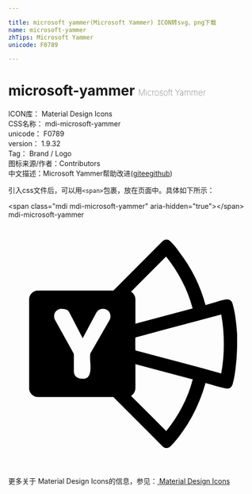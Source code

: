 ```yaml
---

title: microsoft yammer(Microsoft Yammer) ICON转svg、png下载
name: microsoft-yammer
zhTips: Microsoft Yammer
unicode: F0789

---
```


# microsoft-yammer  <small style="font-size: 60%;font-weight: 100">Microsoft Yammer</small>


<div class="detail-page">
<p>
<span>
ICON库：
<span class="badge-secondary badge">Material Design Icons</span> 
</span>
<br/>
<span>
CSS名称：
<span class="badge-secondary badge">mdi-microsoft-yammer</span> 
</span>
<br/>
<span>
unicode：
<span class="badge-secondary badge">F0789</span> 
</span>
<br/>
<span>
version：
<span class="badge-secondary badge">1.9.32</span> 
</span>
<br/>
<span>Tag：
<span class="badge-light badge">Brand / Logo</span>
</span>
<br/>
<span>图标来源/作者：<span class="badge-light badge">Contributors</span></span> 
<br/>
<span class="zh-detail">中文描述：<span class="badge-primary badge">Microsoft Yammer</span><span class="help-link"><span>帮助改进</span>(<a href="https://gitee.com/liuwave/icon-helper/edit/master/json/material/microsoft-yammer.json" target="_blank" rel="noopener noreferrer">gitee</a><a href="https://github.com/liuwave/icon-helper/edit/master/json/material/microsoft-yammer.json" target="_blank" rel="noopener noreferrer">github</a></span>)</span><br/>
</p>
</div>
<div class="alert alert-dark">
  <i class="mdi mdi-microsoft-yammer mdi-48px"></i>
  <i class="mdi mdi-microsoft-yammer mdi-36px"></i>
  <i class="mdi mdi-microsoft-yammer mdi-24px"></i>
  <i class="mdi mdi-microsoft-yammer mdi-18px"></i>
</div>
<div>
  <p>引入css文件后，可以用<code>&lt;span&gt;</code>包裹，放在页面中。具体如下所示：    
  </p>
  <div class="alert alert-primary" style="font-size: 14px">
    &lt;span class="mdi mdi-microsoft-yammer" aria-hidden="true"&gt;&lt;/span&gt;
    <copy-btn content='<span class="mdi mdi-microsoft-yammer" aria-hidden="true"></span>'></copy-btn>
  </div>
  <div class="alert alert-secondary">
    <i class="mdi mdi-microsoft-yammer"
    style="font-size: 24px"
    aria-hidden="true"></i> mdi-microsoft-yammer
    <copy-btn content="mdi-microsoft-yammer" btn-title="复制图标名称"></copy-btn>
  </div>
</div>
<div id="svg" class="svg-wrap">
<svg xmlns="http://www.w3.org/2000/svg" viewBox="0 0 24 24"><path d="M22 12Q22 12.43 21.97 12.94 21.95 13.45 21.89 13.97 21.84 14.5 21.76 15 21.68 15.5 21.56 15.89 21.5 16.07 21.38 16.19 21.24 16.3 21.04 16.3 20.95 16.3 20.66 16.23 20.37 16.16 20.03 16.07L19.39 15.88Q19.09 15.79 18.96 15.76 18.75 16.54 18.41 17.38 18.08 18.21 17.65 19 17.22 19.8 16.7 20.5 16.18 21.25 15.61 21.82L15.43 21.95Q15.33 22 15.21 22 15 22 14.84 21.84L10.1 17.11H2.85Q2.5 17.11 2.25 16.86 2 16.61 2 16.26V7.74Q2 7.39 2.25 7.14 2.5 6.89 2.85 6.89H10.1L14.83 2.16Q15 2 15.21 2 15.33 2 15.42 2.05 15.5 2.09 15.59 2.18 15.85 2.44 16.08 2.71 16.3 3 16.5 3.28 18.23 5.55 18.96 8.28 19.14 8.23 19.44 8.14 19.74 8.05 20.06 7.96 20.37 7.87 20.65 7.8 20.92 7.74 21.04 7.74 21.24 7.74 21.38 7.85 21.5 7.97 21.56 8.15 21.68 8.56 21.77 9.05 21.85 9.55 21.91 10.06 21.96 10.57 22 11.08V12M9.82 9.37Q9.82 9.06 9.62 8.85 9.4 8.64 9.1 8.64 8.9 8.64 8.72 8.74 8.55 8.85 8.45 9.03L7.15 11.47L5.89 9.03Q5.77 8.8 5.57 8.72 5.37 8.64 5.13 8.64 4.82 8.64 4.61 8.85 4.4 9.06 4.4 9.36 4.4 9.57 4.5 9.73L6.25 12.87Q6.27 12.91 6.29 12.97 6.3 13.03 6.3 13.08V14.63Q6.3 15 6.56 15.19 6.81 15.36 7.15 15.36 7.39 15.36 7.54 15.27 7.68 15.18 7.76 15.03 7.84 14.88 7.87 14.69 7.9 14.5 7.9 14.28 7.9 14 7.88 13.76 7.86 13.5 7.86 13.28 7.86 13.14 7.87 13.03 7.88 12.93 7.93 12.85L9.73 9.73Q9.83 9.55 9.83 9.37M15.17 3.63L11.8 7Q12 7.12 12.1 7.31 12.22 7.5 12.22 7.74V10.07L17.72 8.61Q17.34 7.19 16.71 6 16.08 4.77 15.17 3.63M17.73 15.42L12.22 13.95V16.26Q12.22 16.5 12.1 16.69 12 16.88 11.8 17L15.18 20.37Q16.07 19.29 16.72 18.04 17.37 16.79 17.73 15.43V15.42M20.47 14.84Q20.6 14.14 20.66 13.43 20.72 12.73 20.72 12 20.72 11.29 20.66 10.59 20.6 9.89 20.47 9.19 18.4 9.74 16.35 10.29 14.3 10.83 12.22 11.39 12.21 11.55 12.21 11.7V12.32L12.22 12.63Q14.3 13.19 16.35 13.73 18.4 14.27 20.47 14.84Z" /></svg>
</div>
<detail full-name='mdi-microsoft-yammer'></detail>
    
<div><p>更多关于 Material Design Icons的信息，参见：<a target="_blank" href="https://iconhelper.cn/material.html"> Material Design Icons</a>
</p></div>
